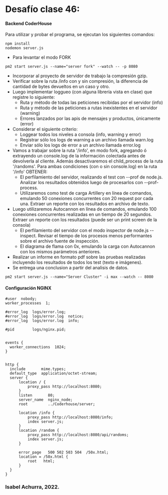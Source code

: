 # Desafío clase 46:

#### Backend CoderHouse

Para utilizar y probar el programa, se ejecutan los siguientes comandos:

```
npm install
nodemon server.js
```

- Para levantar el modo FORK

```
pm2 start server.js --name="server fork" --watch -- -p 8080
```

- Incorporar al proyecto de servidor de trabajo la compresión gzip.
- Verificar sobre la ruta /info con y sin compresión, la diferencia de cantidad de bytes devueltos en un caso y otro.
- Luego implementar loggueo (con alguna librería vista en clase) que registre lo siguiente:
    - Ruta y método de todas las peticiones recibidas por el servidor (info)
    - Ruta y método de las peticiones a rutas inexistentes en el servidor (warning)
    - Errores lanzados por las apis de mensajes y productos, únicamente (error)
- Considerar el siguiente criterio:
    - Loggear todos los niveles a consola (info, warning y error)
    - Registrar sólo los logs de warning a un archivo llamada warn.log
    - Enviar sólo los logs de error a un archivo llamada error.log
- Vamos a trabajar sobre la ruta '/info', en modo fork, agregando ó extrayendo un console.log de la información colectada antes de devolverla al cliente. Además desactivaremos el child_process de la ruta '/randoms'. Para ambas condiciones (con o sin console.log) en la ruta '/info' OBTENER:
    - El perfilamiento del servidor, realizando el test con --prof de node.js. Analizar los resultados obtenidos luego de procesarlos con --prof-process.
    - Utilizaremos como test de carga Artillery en línea de comandos, emulando 50 conexiones concurrentes con 20 request por cada una. Extraer un reporte con los resultados en archivo de texto.
- Luego utilizaremos Autocannon en línea de comandos, emulando 100 conexiones concurrentes realizadas en un tiempo de 20 segundos. Extraer un reporte con los resultados (puede ser un print screen de la consola)
    - El perfilamiento del servidor con el modo inspector de node.js --inspect. Revisar el tiempo de los procesos menos performantes sobre el archivo fuente de inspección.
    - El diagrama de flama con 0x, emulando la carga con Autocannon con los mismos parámetros anteriores.
- Realizar un informe en formato pdf sobre las pruebas realizadas incluyendo los resultados de todos los test (texto e imágenes).
- Se entrega una conclusion a partir del analisis de datos.





```
pm2 start server.js --name="Server Cluster" -i max --watch -- 8080
```

#### Configuración NGINX

```
#user  nobody;
worker_processes  1;

#error_log  logs/error.log;
#error_log  logs/error.log  notice;
#error_log  logs/error.log  info;

#pid        logs/nginx.pid;


events {
  worker_connections  1024;
}


http {
  include       mime.types;
  default_type  application/octet-stream;
  server {
      location / {
          proxy_pass http://localhost:8080;
      }
      listen       80;
      server_name  nginx_node;
      root         ../Coderhouse/server;

      location /info {
          proxy_pass http://localhost:8080/info;
          index server.js;
      }
      location /random {
          proxy_pass http://localhost:8080/api/randoms;
          index server.js;
      }

      error_page   500 502 503 504  /50x.html;
      location = /50x.html {
          root   html;
      }
  }
}
```

### Isabel Achurra, 2022.
